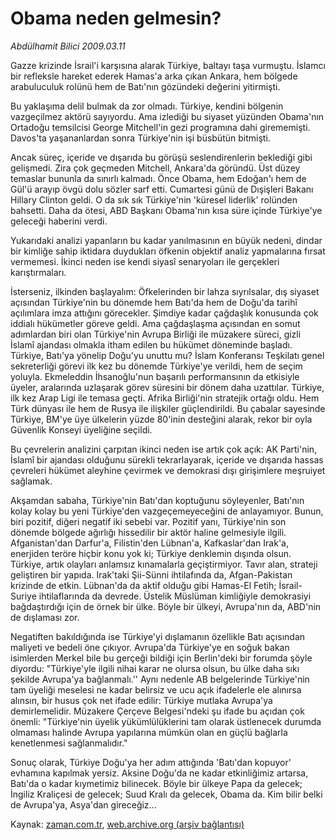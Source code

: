 # Obama neden gelmesin?

*Abdülhamit Bilici 2009.03.11*

<tr><td class="metin" colspan="2" style="padding-top: 20px; padding-left: 5px; padding-right: 10px;">Gazze krizinde İsrail'i karşısına alarak Türkiye, baltayı taşa vurmuştu. İslamcı bir refleksle hareket ederek Hamas'a arka çıkan Ankara, hem bölgede arabuluculuk rolünü hem de Batı'nın gözündeki değerini yitirmişti.</td></tr><tr><td class="metin" colspan="2" style="padding-top: 20px; padding-left: 5px; padding-right: 10px;"><p> Bu yaklaşıma delil bulmak da zor olmadı. Türkiye, kendini bölgenin vazgeçilmez aktörü sayıyordu. Ama izlediği bu siyaset yüzünden Obama'nın Ortadoğu temsilcisi George Mitchell'in gezi programına dahi girememişti. Davos'ta yaşananlardan sonra Türkiye'nin işi büsbütün bitmişti.
<p> Ancak süreç, içeride ve dışarıda bu görüşü seslendirenlerin beklediği gibi gelişmedi. Zira çok geçmeden Mitchell, Ankara'da göründü. Üst düzey temaslar bununla da sınırlı kalmadı. Önce Obama, hem Edoğan'ı hem de Gül'ü arayıp övgü dolu sözler sarf etti. Cumartesi günü de Dışişleri Bakanı Hillary Clinton geldi. O da sık sık Türkiye'nin 'küresel liderlik' rolünden bahsetti. Daha da ötesi, ABD Başkanı Obama'nın kısa süre içinde Türkiye'ye geleceği haberini verdi.
<p> Yukarıdaki analizi yapanların bu kadar yanılmasının en büyük nedeni, dindar bir kimliğe sahip iktidara duydukları öfkenin objektif analiz yapmalarına fırsat vermemesi. İkinci neden ise kendi siyasî senaryoları ile gerçekleri karıştırmaları.
<p> İsterseniz, ilkinden başlayalım: Öfkelerinden bir lahza sıyrılsalar, dış siyaset açısından Türkiye'nin bu dönemde hem Batı'da hem de Doğu'da tarihî açılımlara imza attığını görecekler. Şimdiye kadar çağdaşlık konusunda çok iddialı hükümetler göreve geldi. Ama çağdaşlaşma açısından en somut adımlardan biri olan Türkiye'nin Avrupa Birliği ile müzakere süreci, gizli İslamî ajandası olmakla itham edilen bu hükümet döneminde başladı. Türkiye, Batı'ya yönelip Doğu'yu unuttu mu? İslam Konferansı Teşkilatı genel sekreterliği görevi ilk kez bu dönemde Türkiye'ye verildi, hem de seçim yoluyla. Ekmeleddin İhsanoğlu'nun başarılı performansının da etkisiyle üyeler, aralarında uzlaşarak görev süresini bir dönem daha uzattılar. Türkiye, ilk kez Arap Ligi ile temasa geçti. Afrika Birliği'nin stratejik ortağı oldu. Hem Türk dünyası ile hem de Rusya ile ilişkiler güçlendirildi. Bu çabalar sayesinde Türkiye, BM'ye üye ülkelerin yüzde 80'inin desteğini alarak, rekor bir oyla Güvenlik Konseyi üyeliğine seçildi.
<p> Bu çevrelerin analizini çarpıtan ikinci neden ise artık çok açık: AK Parti'nin, İslamî bir ajandası olduğunu sürekli tekrarlayarak, içeride ve dışarıda hassas çevreleri hükümet aleyhine çevirmek ve demokrasi dışı girişimlere meşruiyet sağlamak.
<p> Akşamdan sabaha, Türkiye'nin Batı'dan koptuğunu söyleyenler, Batı'nın kolay kolay bu yeni Türkiye'den vazgeçemeyeceğini de anlayamıyor. Bunun, biri pozitif, diğeri negatif iki sebebi var. Pozitif yanı, Türkiye'nin son dönemde bölgede ağırlığı hissedilir bir aktör haline gelmesiyle ilgili. Afganistan'dan Darfur'a, Filistin'den Lübnan'a, Kafkaslar'dan Irak'a, enerjiden teröre hiçbir konu yok ki; Türkiye denklemin dışında olsun. Türkiye, artık olayları anlamsız kınamalarla geçiştirmiyor. Tavır alan, strateji geliştiren bir yapıda. Irak'taki Şii-Sünni ihtilafında da, Afgan-Pakistan krizinde de etkin. Lübnan'da da aktif olduğu gibi Hamas-El Fetih; İsrail-Suriye ihtilaflarında da devrede. Üstelik Müslüman kimliğiyle demokrasiyi bağdaştırdığı için de örnek bir ülke. Böyle bir ülkeyi, Avrupa'nın da, ABD'nin de dışlaması zor.
<p> Negatiften bakıldığında ise Türkiye'yi dışlamanın özellikle Batı açısından maliyeti ve bedeli öne çıkıyor. Avrupa'da Türkiye'ye en soğuk bakan isimlerden Merkel bile bu gerçeği bildiği için Berlin'deki bir forumda şöyle diyordu: "Türkiye'yle ilgili nihai karar ne olursa olsun, bu ülke daha sıkı şekilde Avrupa'ya bağlanmalı.'' Aynı nedenle AB belgelerinde Türkiye'nin tam üyeliği meselesi ne kadar belirsiz ve ucu açık ifadelerle ele alınırsa alınsın, bir husus çok net ifade edilir: Türkiye mutlaka Avrupa'ya demirlemelidir. Müzakere Çerçeve Belgesi'ndeki şu ifade bu açıdan çok önemli: "Türkiye'nin üyelik yükümlülüklerini tam olarak üstlenecek durumda olmaması halinde Avrupa yapılarına mümkün olan en güçlü bağlarla kenetlenmesi sağlanmalıdır."
<p> Sonuç olarak, Türkiye Doğu'ya her adım attığında 'Batı'dan kopuyor' evhamına kapılmak yersiz. Aksine Doğu'da ne kadar etkinliğimiz artarsa, Batı'da o kadar kıymetimiz bilinecek. Böyle bir ülkeye Papa da gelecek; İngiliz Kraliçesi de gelecek; Suud Kralı da gelecek, Obama da. Kim bilir belki de Avrupa'ya, Asya'dan gireceğiz...<br/></p></p></p></p></p></p></p></p></td></tr>

Kaynak: [zaman.com.tr](http://zaman.com.tr/yazar.do?yazino=824038), [web.archive.org (arşiv bağlantısı)](http://web.archive.org/web/20090318014243/http://www.zaman.com.tr:80/yazar.do?yazino=824038)
